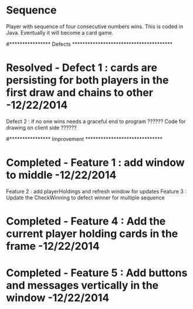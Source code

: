 Sequence
========

Player with sequence of four consecutive numbers wins. This is coded in Java. Eventually it will become a card game. 

#**************** Defects ***************************************
# Resolved - Defect 1 : cards are persisting for both players in the first draw and chains to other -12/22/2014
Defect 2 : if no one wins needs a graceful end to program
?????? Code for drawing on client side	?????? 

#**************** Improvement ******************************
# Completed - Feature 1 : add window to middle -12/22/2014
Feature 2 : add playerHoldings and refresh window for updates
Feature 3 : Update the CheckWinning to defect winner for multiple sequence
# Completed - Feature 4 : Add the current player holding cards in the frame -12/22/2014
# Completed - Feature 5 : Add buttons and messages vertically in the window -12/22/2014